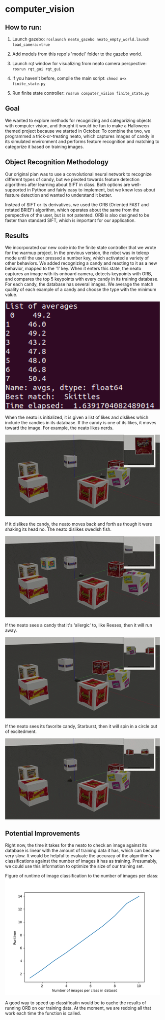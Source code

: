 # computer_vision

## How to run:

1) Launch gazebo: 
`roslaunch neato_gazebo neato_empty_world.launch load_camera:=true`

2) Add models from this repo's 'model' folder to the gazebo world.

3) Launch rqt window for visualizing from neato camera perspective:
`rosrun rqt_gui rqt_gui`

4) If you haven't before, compile the main script: 
`chmod u+x finite_state.py`

5) Run finite state controller: 
`rosrun computer_vision finite_state.py`

## Goal

We wanted to explore methods for recognizing and categorizing objects with computer vision, and thought it would be fun to make a Halloween themed project because we started in October. To combine the two, we programmed a trick-or-treating neato, which captures images of candy in its simulated environment and performs feature recognition and matching to categorize it based on training images.

## Object Recognition Methodology

Our original plan was to use a convolutional neural network to recognize different types of candy, but we pivoted towards feature detection algorithms after learning about SIFT in class. Both options are well-supported in Python and fairly easy to implement, but we knew less about feature detection and wanted to understand it better.

Instead of SIFT or its derivatives, we used the ORB (Oriented FAST and rotated BRIEF) algorithm, which operates about the same from the perspective of the user, but is not patented. ORB is also designed to be faster than standard SIFT, which is important for our application.

## Results

We incorporated our new code into the finite state controller that we wrote for the warmup project. In the previous version, the robot was in teleop mode until the user pressed a number key, which activated a variety of other behaviors. We added recognizing a candy and reacting to it as a new behavior, mapped to the '1' key. When it enters this state, the neato captures an image with its onboard camera, detects keypoints with ORB, and compares the top 5 keypoints with every candy in its training database. For each candy, the database has several images. We average the match quality of each example of a candy and choose the type with the minimum value.

![output-stats](/report_images/Output.png)

When the neato is initialized, it is given a list of likes and dislikes which include the candies in its database. If the candy is one of its likes, it moves toward the image. For example, the neato likes nerds. 

![neato-likes-nerds](https://github.com/EamonCOBrien/computer_vision/blob/main/report_images/nerds.gif)

If it dislikes the candy, the neato moves back and forth as though it were shaking its head no. The neato dislikes swedish fish.

![neato-dislikes-swedishfish](https://github.com/EamonCOBrien/computer_vision/blob/main/report_images/swedish%20fish.gif)

If the neato sees a candy that it's 'allergic' to, like Reeses, then it will run away. 

![neato-allergic-reeses](https://github.com/EamonCOBrien/computer_vision/blob/main/report_images/reeses(2).gif)

If the neato sees its favorite candy, Starburst, then it will spin in a circle out of excitedment.

![neato-fav-starburst](https://github.com/EamonCOBrien/computer_vision/blob/main/report_images/starburst.gif)

## Potential Improvements

Right now, the time it takes for the neato to check an image against its database is linear with the amount of training data it has, which can become very slow. It would be helpful to evaluate the accuracy of the algorithm's classifications against the number of images it has as training. Presumably, we could use this information to optimize the size of our training set.

Figure of runtime of image classification to the number of images per class: 
![figure](/report_images/runtime_vs_datasetsize.png)

A good way to speed up classificatin would be to cache the results of running ORB on our training data. At the moment, we are redoing all that work each time the function is called.

